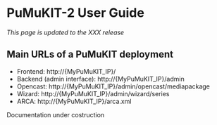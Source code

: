 PuMuKIT-2 User Guide
====================

*This page is updated to the XXX release*

Main URLs of a PuMuKIT deployment
---------------------------------
* Frontend: http://{MyPuMuKIT_IP}/
* Backend (admin interface): http://{MyPuMuKIT_IP}/admin
* Opencast: http://{MyPuMuKIT_IP}/admin/opencast/mediapackage
* Wizard: http://{MyPuMuKIT_IP}/admin/wizard/series
* ARCA: http://{MyPuMuKIT_IP}/arca.xml

Documentation under costruction